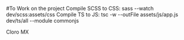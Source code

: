 #To Work on the project
Compile SCSS to CSS: sass --watch dev/scss:assets/css
Compile TS to JS:    tsc -w --outFile assets/js/app.js dev/ts/all --module commonjs


Cloro MX